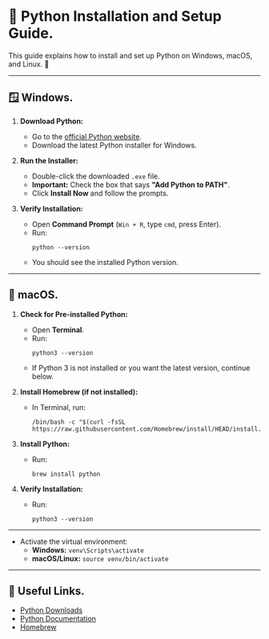 # 🐍 Python Installation and Setup Guide. 

This guide explains how to install and set up Python on Windows, macOS, and Linux. 🚀

---

## 🪟 Windows. 

1. **Download Python:**
   - Go to the [official Python website](https://www.python.org/downloads/).
   - Download the latest Python installer for Windows.

2. **Run the Installer:**
   - Double-click the downloaded `.exe` file.
   - **Important:** Check the box that says **"Add Python to PATH"**.
   - Click **Install Now** and follow the prompts.

3. **Verify Installation:**
   - Open **Command Prompt** (`Win + R`, type `cmd`, press Enter).
   - Run:
     ```
     python --version
     ```
   - You should see the installed Python version.

---

## 🍏 macOS. 

1. **Check for Pre-installed Python:**
   - Open **Terminal**.
   - Run:
     ```
     python3 --version
     ```
   - If Python 3 is not installed or you want the latest version, continue below.

2. **Install Homebrew (if not installed):**
   - In Terminal, run:
     ```
     /bin/bash -c "$(curl -fsSL https://raw.githubusercontent.com/Homebrew/install/HEAD/install.sh)"
     ```

3. **Install Python:**
   - Run:
     ```
     brew install python
     ```

4. **Verify Installation:**
   - Run:
     ```
     python3 --version
     ```

---


- Activate the virtual environment:
  - **Windows:** `venv\Scripts\activate`
  - **macOS/Linux:** `source venv/bin/activate`

---

## 🔗 Useful Links.

- [Python Downloads](https://www.python.org/downloads/)
- [Python Documentation](https://docs.python.org/3/)
- [Homebrew](https://brew.sh/)


